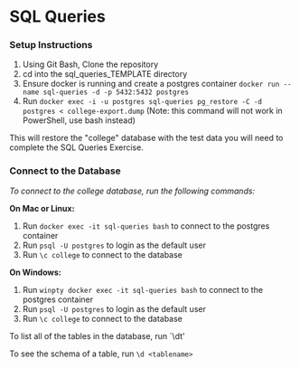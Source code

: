 # SQL Queries

### Setup Instructions
1. Using Git Bash, Clone the repository
2. cd into the sql_queries_TEMPLATE directory
3. Ensure docker is running and create a postgres container `docker run --name sql-queries -d -p 5432:5432 postgres`
4. Run `docker exec -i -u postgres sql-queries pg_restore -C -d postgres < college-export.dump` (Note: this command will not work in PowerShell, use bash instead)

This will restore the "college" database with the test data you will need to complete the SQL Queries Exercise.

### Connect to the Database
_To connect to the college database, run the following commands:_

**On Mac or Linux:**
1. Run `docker exec -it sql-queries bash` to connect to the postgres container
2. Run `psql -U postgres` to login as the default user
3. Run `\c college` to connect to the database

**On Windows:**
1. Run `winpty docker exec -it sql-queries bash` to connect to the postgres container
2. Run `psql -U postgres` to login as the default user
3. Run `\c college` to connect to the database

To list all of the tables in the database, run `\dt'

To see the schema of a table, run `\d <tablename>`
